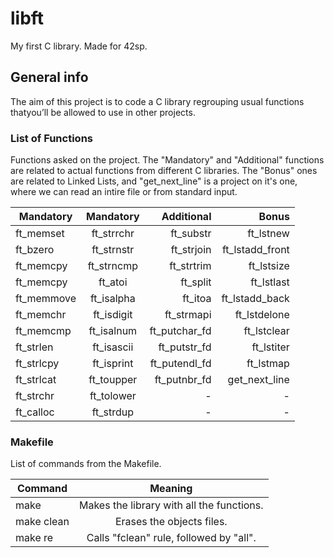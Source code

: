 # libft

My first C library. Made for 42sp.

## General info
The aim of this project is to code a C library regrouping usual functions thatyou’ll be allowed to use in other projects.

### List of Functions

Functions asked on the project. The "Mandatory" and "Additional" functions are related to actual functions from different C libraries. The "Bonus" ones are related to Linked Lists, and "get_next_line" is a project on it's one, where we can read an intire file or from standard input.

| Mandatory        | Mandatory     | Additional   | Bonus           |
| ---------------- |:-------------:| -----------: | ---------------:| 
| ft_memset        | ft_strrchr    | ft_substr    | ft_lstnew       |
| ft_bzero         | ft_strnstr    | ft_strjoin   | ft_lstadd_front |
| ft_memcpy        | ft_strncmp    | ft_strtrim   | ft_lstsize      |
| ft_memcpy        | ft_atoi       | ft_split     | ft_lstlast      |
| ft_memmove       | ft_isalpha    | ft_itoa      | ft_lstadd_back  |
| ft_memchr        | ft_isdigit    | ft_strmapi   | ft_lstdelone    |
| ft_memcmp        | ft_isalnum    | ft_putchar_fd| ft_lstclear     |
| ft_strlen        | ft_isascii    | ft_putstr_fd | ft_lstiter      |
| ft_strlcpy       | ft_isprint    | ft_putendl_fd| ft_lstmap       |
| ft_strlcat       | ft_toupper    | ft_putnbr_fd | get_next_line   |
| ft_strchr        | ft_tolower    |      -       |       -         |
| ft_calloc        | ft_strdup     |      -       |       -         |

### Makefile

List of commands from the Makefile.

| Command       | Meaning                                                    |
| ------------- |:----------------------------------------------------------:| 
| make          | Makes the library with all the functions.                  |
| make clean    | Erases the objects files.                                  |
| make re       | Calls "fclean" rule, followed by "all".                    |
